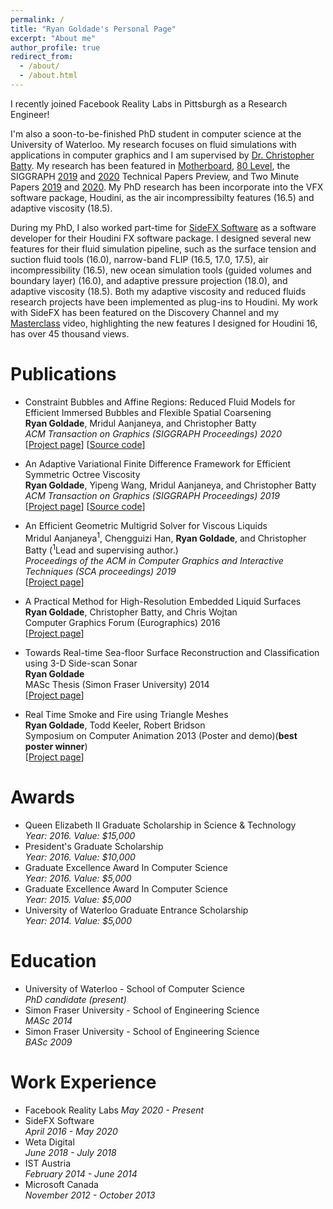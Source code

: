 ```yaml
---
permalink: /
title: "Ryan Goldade's Personal Page"
excerpt: "About me"
author_profile: true
redirect_from: 
  - /about/
  - /about.html
---
```


I recently joined Facebook Reality Labs in Pittsburgh as a Research Engineer!

I'm also a soon-to-be-finished PhD student in computer science at the University of Waterloo. My research focuses on fluid simulations with applications in computer graphics and I am supervised by [Dr. Christopher Batty](https://cs.uwaterloo.ca/~c2batty/). My research has been featured in [Motherboard](https://www.vice.com/en_us/article/kzkmwy/computer-animation-physics-christopher-batty-asmr), [80 Level](https://80.lv/articles/research-adaptive-framework-for-fluid-simulation-002sgr-006sdf/), the SIGGRAPH [2019](https://youtu.be/EhDr3Rs5fTU?t=16) and [2020](https://youtu.be/jYdMKdRUq_8?t=63) Technical Papers Preview, and Two Minute Papers [2019](https://www.youtube.com/watch?v=K940MNp7V8M&ab_channel=TwoMinutePapers) and [2020](https://youtu.be/MD_k3p4MH-A). My PhD research has been incorporate into the VFX software package, Houdini, as the air incompressibilty features (16.5) and adaptive viscosity (18.5).

During my PhD, I also worked part-time for [SideFX Software](https://www.sidefx.com/) as a software developer for their Houdini FX software package. I designed several new features for their fluid simulation pipeline, such as the surface tension and suction fluid tools (16.0), narrow-band FLIP (16.5, 17.0, 17.5), air incompressibility (16.5), new ocean simulation tools (guided volumes and boundary layer) (16.0), and adaptive pressure projection (18.0), and adaptive viscosity (18.5). Both my adaptive viscosity and reduced fluids research projects have been implemented as plug-ins to Houdini. My work with SideFX has been featured on the Discovery Channel and my [Masterclass](https://vimeo.com/209763376) video, highlighting the new features I designed for Houdini 16, has over 45 thousand views.

Publications
======
   
* Constraint Bubbles and Affine Regions: Reduced Fluid Models for Efficient Immersed Bubbles and Flexible Spatial Coarsening  
    **Ryan Goldade**, Mridul Aanjaneya, and Christopher Batty  
    *ACM Transaction on Graphics (SIGGRAPH Proceedings) 2020*  
    [[Project page](https://cs.uwaterloo.ca/~rgoldade/reducedfluids/)] [[Source code](https://github.com/rgoldade/ReducedFluids)]

* An Adaptive Variational Finite Difference Framework for Efficient Symmetric Octree Viscosity  
    **Ryan Goldade**, Yipeng Wang, Mridul Aanjaneya, and Christopher Batty  
    *ACM Transaction on Graphics (SIGGRAPH Proceedings) 2019*  
    [[Project page](https://cs.uwaterloo.ca/~rgoldade/adaptiveviscosity/)] [[Source code](https://github.com/rgoldade/AdaptiveViscositySolver)]

* An Efficient Geometric Multigrid Solver for Viscous Liquids  
    Mridul Aanjaneya<sup>1</sup>, Chengguizi Han, **Ryan Goldade**, and Christopher Batty (<sup>1</sup>Lead and supervising author.)  
    *Proceedings of the ACM in Computer Graphics and Interactive Techniques (SCA proceedings) 2019*  
    [[Project page](https://orionquest.github.io/papers/EGMVL/paper.html)]
    
* A Practical Method for High-Resolution Embedded Liquid Surfaces  
    **Ryan Goldade**, Christopher Batty, and Chris Wojtan  
    Computer Graphics Forum (Eurographics) 2016  
    [[Project page](http://poisson.cs.uwaterloo.ca/errorcorrection/)]

* Towards Real-time Sea-floor Surface Reconstruction and Classification using 3-D Side-scan Sonar  
    **Ryan Goldade**  
    MASc Thesis (Simon Fraser University) 2014  
    [[Project page](http://summit.sfu.ca/item/14384)]

* Real Time Smoke and Fire using Triangle Meshes  
    **Ryan Goldade**, Todd Keeler, Robert Bridson  
    Symposium on Computer Animation 2013 (Poster and demo)(**best poster winner**)  
    [[Project page](https://cs.uwaterloo.ca/~rgoldade/sca/)]
    
Awards
======

* Queen Elizabeth II Graduate Scholarship in Science & Technology  
    *Year: 2016. Value: $15,000*  
* President's Graduate Scholarship  
    *Year: 2016. Value: $10,000*  
* Graduate Excellence Award In Computer Science  
    *Year: 2016. Value: $5,000*  
* Graduate Excellence Award In Computer Science  
    *Year: 2015. Value: $5,000*  
* University of Waterloo Graduate Entrance Scholarship  
    *Year: 2014. Value: $5,000*  

Education
======

* University of Waterloo - School of Computer Science  
    *PhD candidate (present)*  
* Simon Fraser University - School of Engineering Science  
    *MASc 2014*  
* Simon Fraser University - School of Engineering Science  
    *BASc 2009*  
    
Work Experience
======

* Facebook Reality Labs
    *May 2020 - Present*
* SideFX Software  
    *April 2016 - May 2020*  
* Weta Digital   
    *June 2018 - July 2018*  
* IST Austria  
    *February 2014 - June 2014*  
* Microsoft Canada  
    *November 2012 - October 2013*  
